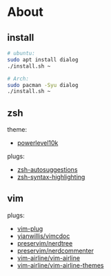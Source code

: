 # About

## install

```bash
# ubuntu:
sudo apt install dialog
./install.sh ~

# Arch:
sudo pacman -Syu dialog
./install.sh ~
```

## zsh

theme:

* [powerlevel10k](https://github.com/romkatv/powerlevel10k)

plugs:

* [zsh-autosuggestions](https://github.com/zsh-users/zsh-autosuggestions)
* [zsh-syntax-highlighting](https://github.com/zsh-users/zsh-syntax-highlighting)

## vim

plugs:

* [vim-plug](https://github.com/junegunn/vim-plug)
* [yianwillis/vimcdoc](https://github.com/yianwillis/vimcdoc)
* [preservim/nerdtree](https://github.com/preservim/nerdtree)
* [preservim/nerdcommenter](https://github.com/preservim/nerdcommenter)
* [vim-airline/vim-airline](https://github.com/vim-airline/vim-airline)
* [vim-airline/vim-airline-themes](https://github.com/vim-airline/vim-airline-themes)
